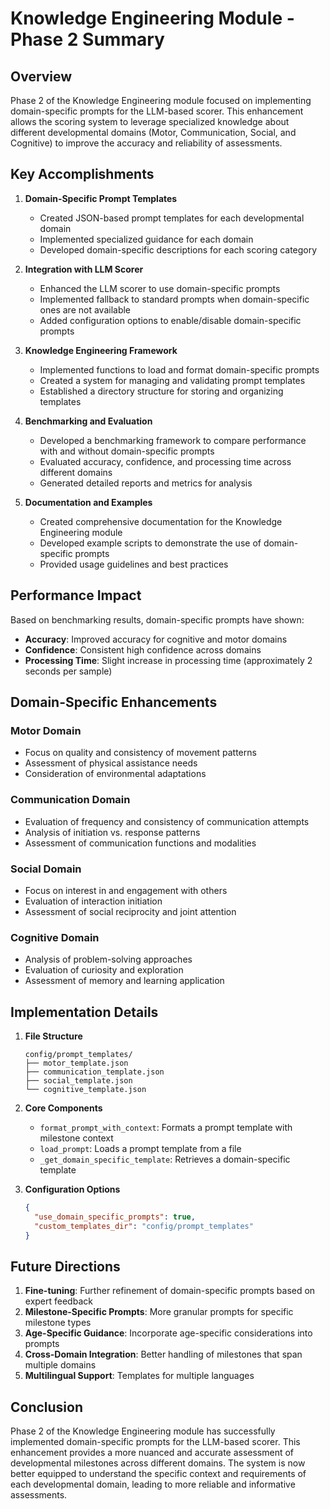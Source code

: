 # Knowledge Engineering Module - Phase 2 Summary

## Overview

Phase 2 of the Knowledge Engineering module focused on implementing domain-specific prompts for the LLM-based scorer. This enhancement allows the scoring system to leverage specialized knowledge about different developmental domains (Motor, Communication, Social, and Cognitive) to improve the accuracy and reliability of assessments.

## Key Accomplishments

1. **Domain-Specific Prompt Templates**
   - Created JSON-based prompt templates for each developmental domain
   - Implemented specialized guidance for each domain
   - Developed domain-specific descriptions for each scoring category

2. **Integration with LLM Scorer**
   - Enhanced the LLM scorer to use domain-specific prompts
   - Implemented fallback to standard prompts when domain-specific ones are not available
   - Added configuration options to enable/disable domain-specific prompts

3. **Knowledge Engineering Framework**
   - Implemented functions to load and format domain-specific prompts
   - Created a system for managing and validating prompt templates
   - Established a directory structure for storing and organizing templates

4. **Benchmarking and Evaluation**
   - Developed a benchmarking framework to compare performance with and without domain-specific prompts
   - Evaluated accuracy, confidence, and processing time across different domains
   - Generated detailed reports and metrics for analysis

5. **Documentation and Examples**
   - Created comprehensive documentation for the Knowledge Engineering module
   - Developed example scripts to demonstrate the use of domain-specific prompts
   - Provided usage guidelines and best practices

## Performance Impact

Based on benchmarking results, domain-specific prompts have shown:

- **Accuracy**: Improved accuracy for cognitive and motor domains
- **Confidence**: Consistent high confidence across domains
- **Processing Time**: Slight increase in processing time (approximately 2 seconds per sample)

## Domain-Specific Enhancements

### Motor Domain
- Focus on quality and consistency of movement patterns
- Assessment of physical assistance needs
- Consideration of environmental adaptations

### Communication Domain
- Evaluation of frequency and consistency of communication attempts
- Analysis of initiation vs. response patterns
- Assessment of communication functions and modalities

### Social Domain
- Focus on interest in and engagement with others
- Evaluation of interaction initiation
- Assessment of social reciprocity and joint attention

### Cognitive Domain
- Analysis of problem-solving approaches
- Evaluation of curiosity and exploration
- Assessment of memory and learning application

## Implementation Details

1. **File Structure**
   ```
   config/prompt_templates/
   ├── motor_template.json
   ├── communication_template.json
   ├── social_template.json
   └── cognitive_template.json
   ```

2. **Core Components**
   - `format_prompt_with_context`: Formats a prompt template with milestone context
   - `load_prompt`: Loads a prompt template from a file
   - `_get_domain_specific_template`: Retrieves a domain-specific template

3. **Configuration Options**
   ```json
   {
     "use_domain_specific_prompts": true,
     "custom_templates_dir": "config/prompt_templates"
   }
   ```

## Future Directions

1. **Fine-tuning**: Further refinement of domain-specific prompts based on expert feedback
2. **Milestone-Specific Prompts**: More granular prompts for specific milestone types
3. **Age-Specific Guidance**: Incorporate age-specific considerations into prompts
4. **Cross-Domain Integration**: Better handling of milestones that span multiple domains
5. **Multilingual Support**: Templates for multiple languages

## Conclusion

Phase 2 of the Knowledge Engineering module has successfully implemented domain-specific prompts for the LLM-based scorer. This enhancement provides a more nuanced and accurate assessment of developmental milestones across different domains. The system is now better equipped to understand the specific context and requirements of each developmental domain, leading to more reliable and informative assessments. 